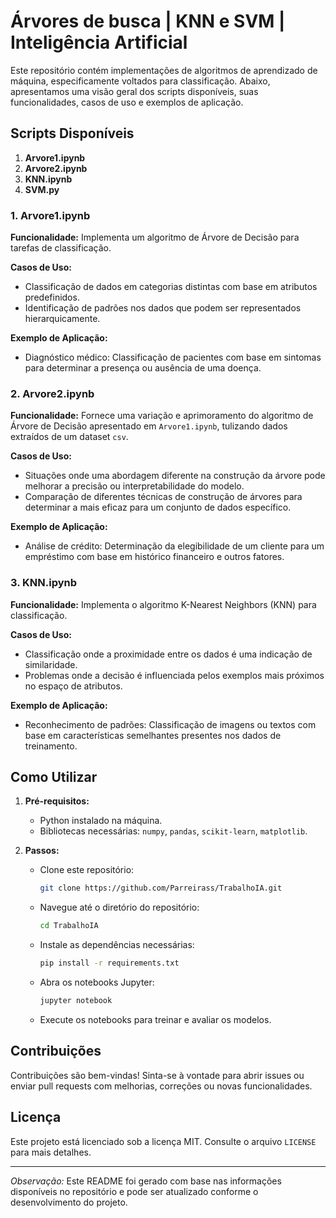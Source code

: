 # Árvores de busca | KNN e SVM | Inteligência Artificial

Este repositório contém implementações de algoritmos de aprendizado de máquina, especificamente voltados para classificação. Abaixo, apresentamos uma visão geral dos scripts disponíveis, suas funcionalidades, casos de uso e exemplos de aplicação.

## Scripts Disponíveis

1. **Arvore1.ipynb**
2. **Arvore2.ipynb**
3. **KNN.ipynb**
4. **SVM.py**

### 1. Arvore1.ipynb

**Funcionalidade:**
Implementa um algoritmo de Árvore de Decisão para tarefas de classificação.

**Casos de Uso:**
- Classificação de dados em categorias distintas com base em atributos predefinidos.
- Identificação de padrões nos dados que podem ser representados hierarquicamente.

**Exemplo de Aplicação:**
- Diagnóstico médico: Classificação de pacientes com base em sintomas para determinar a presença ou ausência de uma doença.

### 2. Arvore2.ipynb

**Funcionalidade:**
Fornece uma variação e aprimoramento do algoritmo de Árvore de Decisão apresentado em `Arvore1.ipynb`, tulizando dados extraídos de um dataset `csv`.

**Casos de Uso:**
- Situações onde uma abordagem diferente na construção da árvore pode melhorar a precisão ou interpretabilidade do modelo.
- Comparação de diferentes técnicas de construção de árvores para determinar a mais eficaz para um conjunto de dados específico.

**Exemplo de Aplicação:**
- Análise de crédito: Determinação da elegibilidade de um cliente para um empréstimo com base em histórico financeiro e outros fatores.

### 3. KNN.ipynb

**Funcionalidade:**
Implementa o algoritmo K-Nearest Neighbors (KNN) para classificação.

**Casos de Uso:**
- Classificação onde a proximidade entre os dados é uma indicação de similaridade.
- Problemas onde a decisão é influenciada pelos exemplos mais próximos no espaço de atributos.

**Exemplo de Aplicação:**
- Reconhecimento de padrões: Classificação de imagens ou textos com base em características semelhantes presentes nos dados de treinamento.

## Como Utilizar

1. **Pré-requisitos:**
   - Python instalado na máquina.
   - Bibliotecas necessárias: `numpy`, `pandas`, `scikit-learn`, `matplotlib`.

2. **Passos:**
   - Clone este repositório:
     ```bash
     git clone https://github.com/Parreirass/TrabalhoIA.git
     ```
   - Navegue até o diretório do repositório:
     ```bash
     cd TrabalhoIA
     ```
   - Instale as dependências necessárias:
     ```bash
     pip install -r requirements.txt
     ```
   - Abra os notebooks Jupyter:
     ```bash
     jupyter notebook
     ```
   - Execute os notebooks para treinar e avaliar os modelos.

## Contribuições

Contribuições são bem-vindas! Sinta-se à vontade para abrir issues ou enviar pull requests com melhorias, correções ou novas funcionalidades.

## Licença

Este projeto está licenciado sob a licença MIT. Consulte o arquivo `LICENSE` para mais detalhes.

---

*Observação:* Este README foi gerado com base nas informações disponíveis no repositório e pode ser atualizado conforme o desenvolvimento do projeto.
